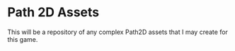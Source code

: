 # Path 2D Assets

This will be a repository of any complex Path2D assets that I may create for
this game.
